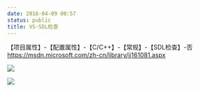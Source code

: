 ```yaml
---
date: 2016-04-09 00:57
status: public
title: VS-SDL检查
---
```


【项目属性】-【配置属性】-【C/C++】-【常规】-【SDL检查】-否
<https://msdn.microsoft.com/zh-cn/library/jj161081.aspx>

![](~/01-00-44.jpg)

![](~/01-00-09.jpg)